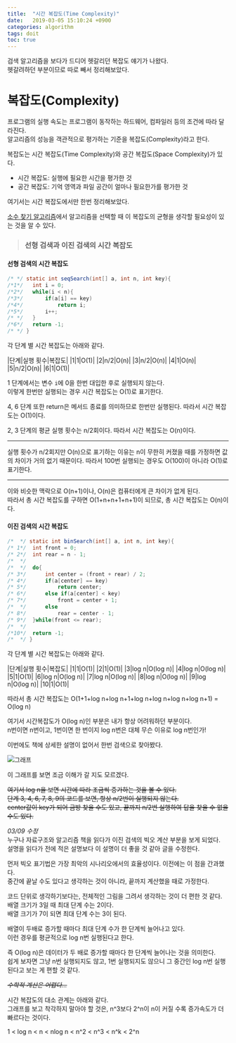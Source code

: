 ```yaml
---
title:  "시간 복잡도(Time Complexity)"
date:   2019-03-05 15:10:24 +0900
categories: algorithm
tags: doit
toc: true
---
```


검색 알고리즘을 보다가 드디어 헷갈리던 복잡도 얘기가 나왔다.  
헷갈려하던 부분이므로 따로 빼서 정리해보았다.  

# 복잡도(Complexity)

프로그램의 실행 속도는 프로그램이 동작하는 하드웨어, 컴파일러 등의 조건에 따라 달라진다.  
알고리즘의 성능을 객관적으로 평가하는 기준을 복잡도(Complexity)라고 한다.  
  
복잡도는 시간 복잡도(Time Complexity)와 공간 복잡도(Space Complexity)가 있다.  
  
- 시간 복잡도: 실행에 필요한 시간을 평가한 것
- 공간 복잡도: 기억 영역과 파일 공간이 얼마나 필요한가를 평가한 것

여기서는 시간 복잡도에서만 한번 정리해보았다.  
  
[소수 찾기 알고리즘](https://2ssue.github.io/algorithm/algorithm_prime/)에서 알고리즘을 선택할 때 이 복잡도의 균형을 생각할 필요성이 있는 것을 알 수 있다.  
  
> ### 선형 검색과 이진 검색의 시간 복잡도

#### 선형 검색의 시간 복잡도

```java
/* */ static int seqSearch(int[] a, int n, int key){
/*1*/	int i = 0;
/*2*/	while(i < n){
/*3*/		if(a[i] == key)
/*4*/			return i;
/*5*/		i++;
/* */	}
/*6*/	return -1;
/* */ }
```

각 단계 별 시간 복잡도는 아래와 같다.

|단계|실행 횟수|복잡도|
|1|1|O(1)|
|2|n/2|O(n)|
|3|n/2|O(n)|
|4|1|O(n)|
|5|n/2|O(n)|
|6|1|O(1)|

1 단계에서는 변수 `i`에 0을 한번 대입한 후로 실행되지 않는다.  
이렇게 한번만 실행되는 경우 시간 복잡도는 O(1)로 표기한다.  
  
4, 6 단계 또한 return은 메서드 종료를 의미하므로 한번만 실행된다. 따라서 시간 복잡도는 O(1)이다.  
  
2, 3 단계의 평균 실행 횟수는 n/2회이다. 따라서 시간 복잡도는 O(n)이다.  

___
실행 횟수가 n/2회지만 O(n)으로 표기하는 이유는 n이 무한히 커졌을 때를 가정하면 값의 차이가 거의 없기 때문이다.  따라서 100번 실행되는 경우도 O(100)이 아니라 O(1)로 표기한다.  

___  
이와 비슷한 맥락으로 O(n+1)이나, O(n)은 컴퓨터에게 큰 차이가 없게 된다.  
따라서 총 시간 복잡도를 구하면 O(1+n+n+1+n+1)이 되므로, 총 시간 복잡도는 O(n)이다.  

#### 이진 검색의 시간 복잡도
  
```java
/*  */ static int binSearch(int[] a, int n, int key){
/* 1*/	int front = 0;
/* 2*/	int rear = n - 1;
/*  */
/*  */	do{
/* 3*/		int center = (front + rear) / 2;
/* 4*/		if(a[center] == key)
/* 5*/			return center;
/* 6*/		else if(a[center] < key)
/* 7*/			front = center + 1;
/*  */		else
/* 8*/			rear = center - 1;
/* 9*/	}while(front <= rear);
/*  */
/*10*/	return -1;
/*  */ }
```

각 단계 별 시간 복잡도는 아래와 같다.
  
|단계|실행 횟수|복잡도|
|1|1|O(1)|
|2|1|O(1)|
|3|log n|O(log n)|
|4|log n|O(log n)|
|5|1|O(1)|
|6|log n|O(log n)|
|7|log n|O(log n)|
|8|log n|O(log n)|
|9|log n|O(log n)|
|10|1|O(1)|

따라서 총 시간 복잡도는 O(1+1+log n+log n+1+log n+log n+log n+log n+1) = O(log n)
  
여기서 시간복잡도가 O(log n)인 부분은 내가 항상 어려워하던 부분이다.  
n번이면 n번이고, 1번이면 한 번이지 log n번은 대체 무슨 이유로 log n번인가!  
  
이번에도 책에 상세한 설명이 없어서 한번 검색으로 찾아봤다.  

![그래프](https://t1.daumcdn.net/cfile/tistory/25047340590B923732)

이 그래프를 보면 조금 이해가 갈 지도 모르겠다.  
  
~~여기서 log n을 보면 시간에 따라 조금씩 증가하는 것을 볼 수 있다.  
 단계 3, 4, 6, 7, 8, 9의 코드를 보면, 항상 n/2번이 실행되지 않는다.  
 center값이 key가 되어 금방 찾을 수도 있고, 끝까지 n/2번 실행하여 답을 찾을 수 없을 수도 있다.~~ 

_03/09 수정_  
누구나 자료구조와 알고리즘 책을 읽다가 이진 검색의 빅오 계산 부분을 보게 되었다.  
설명을 읽다가 전에 적은 설명보다 이 설명이 더 좋을 것 같아 글을 수정한다.  
  
먼저 빅오 표기법은 가장 최악의 시나리오에서의 효율성이다. 이전에는 이 점을 간과했다.  
중간에 끝날 수도 있다고 생각하는 것이 아니라, 끝까지 계산했을 때로 가정한다.  
  
코드 단위로 생각하기보다는, 전체적인 그림을 그려서 생각하는 것이 더 편한 것 같다.  
배열 크기가 3일 때 최대 단계 수는 2이다.  
배열 크기가 7이 되면 최대 단계 수는 3이 된다. 
  
배열이 두배로 증가할 때마다 최대 단계 수가 한 단계씩 늘어나고 있다.  
이런 경우를 평균적으로 log n번 실행된다고 한다.  

즉 O(log n)은 데이터가 두 배로 증가할 때마다 한 단계씩 늘어나는 것을 의미한다.  
쉽게 보자면 그냥 n번 실행되지도 않고, 1번 실행되지도 않으니 그 중간인 log n번 실행된다고 보는 게 편할 것 같다.  
  
~~_수학적 계산은 어렵다..._~~
  
시간 복잡도의 대소 관계는 아래와 같다.  
그래프를 보고 착각하지 말아야 할 것은, n^3보다 2^n이 n이 커질 수록 증가속도가 더 빠르다는 것이다.  

1 < log n < n < nlog n < n^2 < n^3 < n^k < 2^n